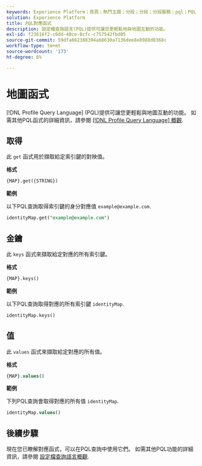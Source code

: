 ```yaml
---
keywords: Experience Platform；首頁；熱門主題；分段；分段；分段服務；pql；PQL；設定檔查詢語言；地圖函式；地圖；
solution: Experience Platform
title: PQL對應函式
description: 設定檔查詢語言(PQL)提供可讓您更輕鬆地與地圖互動的功能。
exl-id: f23616f2-c0dd-40ce-8cfc-c757542fbd05
source-git-commit: 59dfa862388394a68630a7136dee8e8988d0368c
workflow-type: tm+mt
source-wordcount: '173'
ht-degree: 6%

---
```


# 地圖函式

[!DNL Profile Query Language] (PQL)提供可讓您更輕鬆與地圖互動的功能。 如需其他PQL函式的詳細資訊，請參閱 [[!DNL Profile Query Language] 概觀](./overview.md).

## 取得

此 `get` 函式用於擷取給定索引鍵的對映值。

**格式**

```sql
{MAP}.get({STRING})
```

**範例**

以下PQL查詢取得索引鍵的身分對應值 `example@example.com`.

```sql
identityMap.get("example@example.com")
```

## 金鑰

此 `keys` 函式來擷取給定對應的所有索引鍵。

**格式**

```sql
{MAP}.keys()
```

**範例**

以下PQL查詢取得對應的所有索引鍵 `identityMap`.

```sql
identityMap.keys()
```

## 值

此 `values` 函式來擷取給定對應的所有值。

**格式**

```sql
{MAP}.values()
```

**範例**

下列PQL查詢會取得對應的所有值 `identityMap`.

```sql
identityMap.values()
```

## 後續步驟

現在您已瞭解對應函式，可以在PQL查詢中使用它們。 如需其他PQL功能的詳細資訊，請參閱 [設定檔查詢語言概觀](./overview.md).
